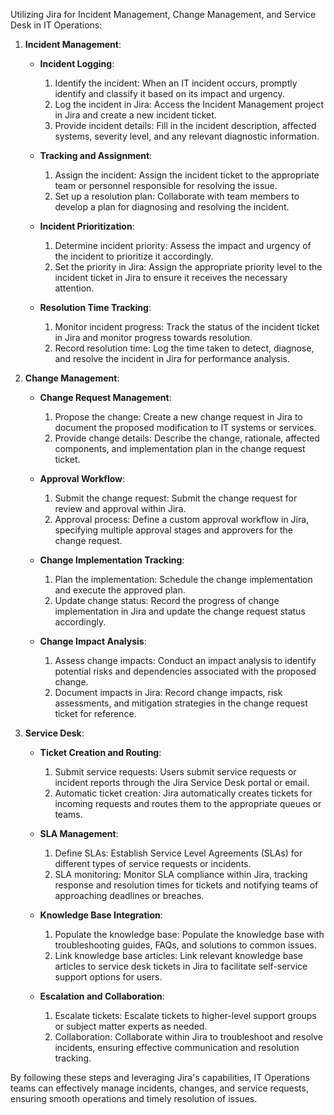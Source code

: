 Utilizing Jira for Incident Management, Change Management, and Service Desk in IT Operations:

1. **Incident Management**:

   - **Incident Logging**:
     1. Identify the incident: When an IT incident occurs, promptly identify and classify it based on its impact and urgency.
     2. Log the incident in Jira: Access the Incident Management project in Jira and create a new incident ticket.
     3. Provide incident details: Fill in the incident description, affected systems, severity level, and any relevant diagnostic information.
   
   - **Tracking and Assignment**:
     1. Assign the incident: Assign the incident ticket to the appropriate team or personnel responsible for resolving the issue.
     2. Set up a resolution plan: Collaborate with team members to develop a plan for diagnosing and resolving the incident.
   
   - **Incident Prioritization**:
     1. Determine incident priority: Assess the impact and urgency of the incident to prioritize it accordingly.
     2. Set the priority in Jira: Assign the appropriate priority level to the incident ticket in Jira to ensure it receives the necessary attention.
   
   - **Resolution Time Tracking**:
     1. Monitor incident progress: Track the status of the incident ticket in Jira and monitor progress towards resolution.
     2. Record resolution time: Log the time taken to detect, diagnose, and resolve the incident in Jira for performance analysis.

2. **Change Management**:

   - **Change Request Management**:
     1. Propose the change: Create a new change request in Jira to document the proposed modification to IT systems or services.
     2. Provide change details: Describe the change, rationale, affected components, and implementation plan in the change request ticket.
   
   - **Approval Workflow**:
     1. Submit the change request: Submit the change request for review and approval within Jira.
     2. Approval process: Define a custom approval workflow in Jira, specifying multiple approval stages and approvers for the change request.
   
   - **Change Implementation Tracking**:
     1. Plan the implementation: Schedule the change implementation and execute the approved plan.
     2. Update change status: Record the progress of change implementation in Jira and update the change request status accordingly.
   
   - **Change Impact Analysis**:
     1. Assess change impacts: Conduct an impact analysis to identify potential risks and dependencies associated with the proposed change.
     2. Document impacts in Jira: Record change impacts, risk assessments, and mitigation strategies in the change request ticket for reference.

3. **Service Desk**:

   - **Ticket Creation and Routing**:
     1. Submit service requests: Users submit service requests or incident reports through the Jira Service Desk portal or email.
     2. Automatic ticket creation: Jira automatically creates tickets for incoming requests and routes them to the appropriate queues or teams.
   
   - **SLA Management**:
     1. Define SLAs: Establish Service Level Agreements (SLAs) for different types of service requests or incidents.
     2. SLA monitoring: Monitor SLA compliance within Jira, tracking response and resolution times for tickets and notifying teams of approaching deadlines or breaches.
   
   - **Knowledge Base Integration**:
     1. Populate the knowledge base: Populate the knowledge base with troubleshooting guides, FAQs, and solutions to common issues.
     2. Link knowledge base articles: Link relevant knowledge base articles to service desk tickets in Jira to facilitate self-service support options for users.
   
   - **Escalation and Collaboration**:
     1. Escalate tickets: Escalate tickets to higher-level support groups or subject matter experts as needed.
     2. Collaboration: Collaborate within Jira to troubleshoot and resolve incidents, ensuring effective communication and resolution tracking.

By following these steps and leveraging Jira's capabilities, IT Operations teams can effectively manage incidents, changes, and service requests, ensuring smooth operations and timely resolution of issues.